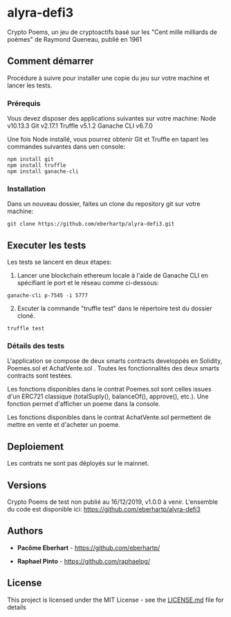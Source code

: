 # alyra-defi3

Crypto Poems, un jeu de cryptoactifs basé sur les "Cent mille milliards de poèmes" de Raymond Queneau, publié en 1961

## Comment démarrer

Procédure à suivre pour installer une copie du jeu sur votre machine et lancer les tests.

### Prérequis

Vous devez disposer des applications suivantes sur votre machine:
Node v10.13.3
Git v2.17.1
Truffle v5.1.2
Ganache CLI v6.7.0

Une fois Node installé, vous pourrez obtenir Git et Truffle en tapant les commandes suivantes dans uen console:
```
npm install git
npm install truffle
npm install ganache-cli
```

### Installation

Dans un nouveau dossier, faites un clone du repository git sur votre machine:

```
git clone https://github.com/eberhartp/alyra-defi3.git
```

## Executer les tests

Les tests se lancent en deux étapes:
1. Lancer une blockchain ethereum locale à l'aide de Ganache CLI en spécifiant le port et le réseau comme ci-dessous:

```
ganache-cli p-7545 -i 5777
```

2. Excuter la commande "truffle test" dans le répertoire test du dossier cloné.

```
truffle test
```

### Détails des tests

L'application se compose de deux smarts contracts developpés en Solidity, Poemes.sol et AchatVente.sol .
Toutes les fonctionnalités des deux smarts contracts sont testées.

Les fonctions disponibles dans le contrat Poemes.sol sont celles issues d'un ERC721 classique (totalSuply(), balanceOf(), approve(), etc.).
Une fonction permet d'afficher un poeme dans la console.

Les fonctions disponibles dans le contrat AchatVente.sol permettent de mettre en vente et d'acheter un poeme.	


## Deploiement

Les contrats ne sont pas déployés sur le mainnet.


## Versions

Crypto Poems de test non publié au 16/12/2019, v1.0.0 à venir.
L'ensemble du code est disponible ici: https://github.com/eberhartp/alyra-defi3

## Authors

* **Pacôme Eberhart** - https://github.com/eberhartp/

* **Raphael Pinto** - https://github.com/raphaelpg/

## License

This project is licensed under the MIT License - see the [LICENSE.md](LICENSE.md) file for details
